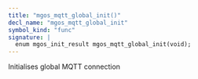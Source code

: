 ```yaml
---
title: "mgos_mqtt_global_init()"
decl_name: "mgos_mqtt_global_init"
symbol_kind: "func"
signature: |
  enum mgos_init_result mgos_mqtt_global_init(void);
---
```


Initialises global MQTT connection 

